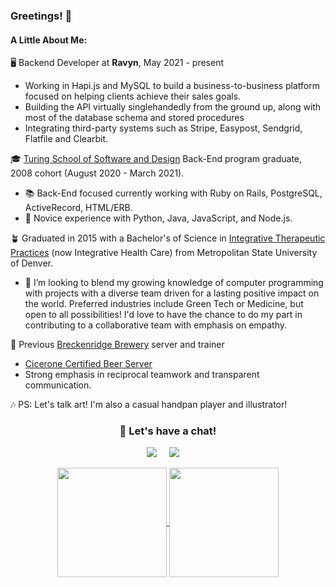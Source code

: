 ### Greetings! 🖖

#### A Little About Me:
🖥️ Backend Developer at __Ravyn__, May 2021 - present
- Working in Hapi.js and MySQL to build a business-to-business platform focused on helping clients achieve their sales goals.
- Building the API virtually singlehandedly from the ground up, along with most of the database schema and stored procedures
- Integrating third-party systems such as Stripe, Easypost, Sendgrid, Flatfile and Clearbit.

🎓 [Turing School of Software and Design](https://turing.io/) Back-End program graduate, 2008 cohort (August 2020 - March 2021).
- 📚 Back-End focused currently working with Ruby on Rails, PostgreSQL, ActiveRecord, HTML/ERB.
- 📖 Novice experience with Python, Java, JavaScript, and Node.js.

🪴 Graduated in 2015 with a Bachelor's of Science in [Integrative Therapeutic Practices](https://www.msudenver.edu/hep/integrativehealthcareprogram/integrativehealthcaremajors/integrativehealthcareextendedmajor/) (now Integrative Health Care) from Metropolitan State University of Denver.
- 🌱 I’m looking to blend my growing knowledge of computer programming with projects with a diverse team driven for a lasting positive impact on the world.  Preferred industries include Green Tech or Medicine, but open to all possibilities!  I'd love to have the chance to do my part in contributing to a collaborative team with emphasis on empathy.

🍻 Previous [Breckenridge Brewery](https://www.breckbrew.com/visit/littleton) server and trainer
- [Cicerone Certified Beer Server](https://www.cicerone.org/us-en/cicerone-certification-levels)
- Strong emphasis in reciprocal teamwork and transparent communication.

🎶 PS: Let's talk art!  I'm also a casual handpan player and illustrator!

<h3 align="center">💬 Let's have a chat!</h3>

<p align="center">
<a href="mailto:zach.stearns92@gmail.com"><img src="https://img.shields.io/badge/Gmail-D14836?style=for-the-badge&logo=gmail&logoColor=white" /></a>&nbsp;&nbsp;&nbsp;&nbsp;
<a target="_blank" href="https://www.linkedin.com/in/zach-stearns/"><img src="https://img.shields.io/badge/LinkedIn-0077B5?style=for-the-badge&logo=linkedin&logoColor=white" /></a>&nbsp;&nbsp;&nbsp;&nbsp;
</p>

  <div align="center">
    <a href="https://github.com/Stearnzy/github-readme-stats">
      <img align="center" src="https://github-readme-stats.vercel.app/api?username=Stearnzy&show_icons=true&theme=great-gatsby" height="175"/>
    </a>
  <a href="https://github.com/Stearnzy/github-readme-stats">
      <img align="center" src="https://github-readme-stats.vercel.app/api/top-langs/?username=Stearnzy&theme=great-gatsby" height="175"/>
    </a>
  </div>
